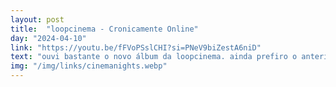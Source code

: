 ```yaml
---
layout: post
title:  "loopcinema - Cronicamente Online"
day: "2024-04-10"
link: "https://youtu.be/fFVoPSslCHI?si=PNeV9biZestA6niD"
text: "ouvi bastante o novo álbum da loopcinema. ainda prefiro o anterior dela, mas estou animado pra ver ela ao vivo mês que vem."
img: "/img/links/cinemanights.webp"
---
```

